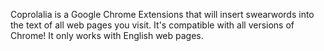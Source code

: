 Coprolalia is a Google Chrome Extensions that will insert swearwords into the text of all web pages you visit. It's compatible with all versions of Chrome! It only works with English web pages.